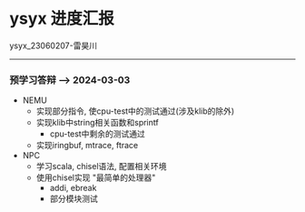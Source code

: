 # ysyx 进度汇报

ysyx_23060207-雷昊川

----

### 预学习答辩 --> 2024-03-03

* NEMU
  * 实现部分指令, 使cpu-test中的测试通过(涉及klib的除外)
  * 实现klib中string相关函数和sprintf
    * cpu-test中剩余的测试通过
  * 实现iringbuf, mtrace, ftrace
* NPC
  * 学习scala, chisel语法, 配置相关环境
  * 使用chisel实现 "最简单的处理器"
    * addi, ebreak
    * 部分模块测试




